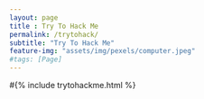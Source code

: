 ```yaml
--- 
layout: page
title : Try To Hack Me
permalink: /trytohack/
subtitle: "Try To Hack Me" 
feature-img: "assets/img/pexels/computer.jpeg"
#tags: [Page]
---
```


#{% include trytohackme.html %}

